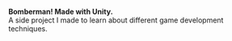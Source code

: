 <b> Bomberman! Made with Unity. </b>
<br>
A side project I made to learn about different game development techniques. 
